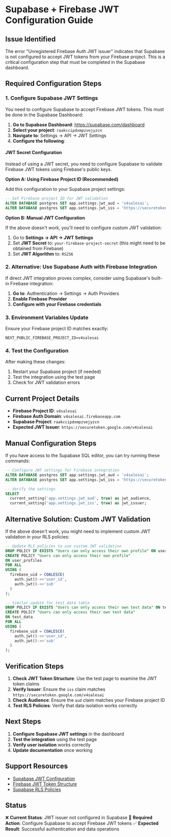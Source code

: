 # Supabase + Firebase JWT Configuration Guide

## Issue Identified

The error "Unregistered Firebase Auth JWT issuer" indicates that Supabase is not configured to accept JWT tokens from your Firebase project. This is a critical configuration step that must be completed in the Supabase dashboard.

## Required Configuration Steps

### 1. Configure Supabase JWT Settings

You need to configure Supabase to accept Firebase JWT tokens. This must be done in the Supabase Dashboard:

1. **Go to Supabase Dashboard**: https://supabase.com/dashboard
2. **Select your project**: `raakccipdxmpzvejyzcn`
3. **Navigate to**: Settings → API → JWT Settings
4. **Configure the following**:

#### JWT Secret Configuration

Instead of using a JWT secret, you need to configure Supabase to validate Firebase JWT tokens using Firebase's public keys.

**Option A: Using Firebase Project ID (Recommended)**

Add this configuration to your Supabase project settings:

```sql
-- Set Firebase project ID for JWT validation
ALTER DATABASE postgres SET app.settings.jwt_aud = 'v4salesai';
ALTER DATABASE postgres SET app.settings.jwt_iss = 'https://securetoken.google.com/v4salesai';
```

**Option B: Manual JWT Configuration**

If the above doesn't work, you'll need to configure custom JWT validation:

1. Go to **Settings → API → JWT Settings**
2. Set **JWT Secret** to: `your-firebase-project-secret` (this might need to be obtained from Firebase)
3. Set **JWT Algorithm** to: `RS256`

### 2. Alternative: Use Supabase Auth with Firebase Integration

If direct JWT integration proves complex, consider using Supabase's built-in Firebase integration:

1. **Go to**: Authentication → Settings → Auth Providers
2. **Enable Firebase Provider**
3. **Configure with your Firebase credentials**

### 3. Environment Variables Update

Ensure your Firebase project ID matches exactly:

```env
NEXT_PUBLIC_FIREBASE_PROJECT_ID=v4salesai
```

### 4. Test the Configuration

After making these changes:

1. Restart your Supabase project (if needed)
2. Test the integration using the test page
3. Check for JWT validation errors

## Current Project Details

- **Firebase Project ID**: `v4salesai`
- **Firebase Auth Domain**: `v4salesai.firebaseapp.com`
- **Supabase Project**: `raakccipdxmpzvejyzcn`
- **Expected JWT Issuer**: `https://securetoken.google.com/v4salesai`

## Manual Configuration Steps

If you have access to the Supabase SQL editor, you can try running these commands:

```sql
-- Configure JWT settings for Firebase integration
ALTER DATABASE postgres SET app.settings.jwt_aud = 'v4salesai';
ALTER DATABASE postgres SET app.settings.jwt_iss = 'https://securetoken.google.com/v4salesai';

-- Verify the settings
SELECT 
  current_setting('app.settings.jwt_aud', true) as jwt_audience,
  current_setting('app.settings.jwt_iss', true) as jwt_issuer;
```

## Alternative Solution: Custom JWT Validation

If the above doesn't work, you might need to implement custom JWT validation in your RLS policies:

```sql
-- Update RLS policies to use custom JWT validation
DROP POLICY IF EXISTS "Users can only access their own profile" ON user_profiles;
CREATE POLICY "Users can only access their own profile" 
ON user_profiles 
FOR ALL 
USING (
  firebase_uid = COALESCE(
    auth.jwt()->>'user_id',
    auth.jwt()->>'sub'
  )
);

-- Similar update for test_data table
DROP POLICY IF EXISTS "Users can only access their own test data" ON test_data;
CREATE POLICY "Users can only access their own test data" 
ON test_data 
FOR ALL 
USING (
  firebase_uid = COALESCE(
    auth.jwt()->>'user_id',
    auth.jwt()->>'sub'
  )
);
```

## Verification Steps

1. **Check JWT Token Structure**: Use the test page to examine the JWT token claims
2. **Verify Issuer**: Ensure the `iss` claim matches `https://securetoken.google.com/v4salesai`
3. **Check Audience**: Ensure the `aud` claim matches your Firebase project ID
4. **Test RLS Policies**: Verify that data isolation works correctly

## Next Steps

1. **Configure Supabase JWT settings** in the dashboard
2. **Test the integration** using the test page
3. **Verify user isolation** works correctly
4. **Update documentation** once working

## Support Resources

- [Supabase JWT Configuration](https://supabase.com/docs/guides/auth/auth-helpers/auth-ui)
- [Firebase JWT Token Structure](https://firebase.google.com/docs/auth/admin/verify-id-tokens)
- [Supabase RLS Policies](https://supabase.com/docs/guides/auth/row-level-security)

## Status

❌ **Current Status**: JWT issuer not configured in Supabase
🔧 **Required Action**: Configure Supabase to accept Firebase JWT tokens
✅ **Expected Result**: Successful authentication and data operations
